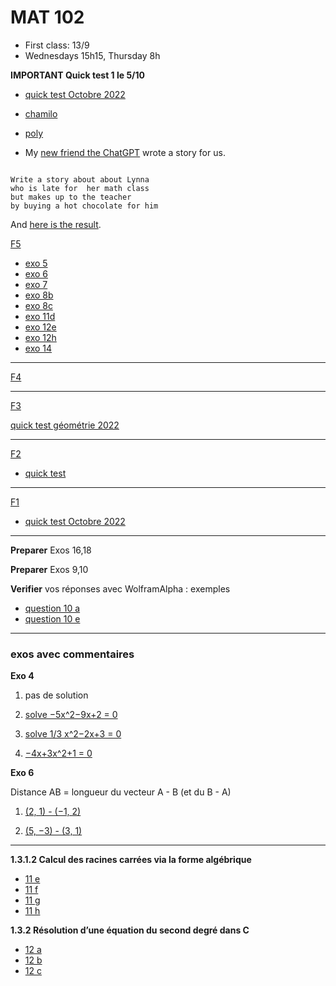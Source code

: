 # MAT 102

- First class: 13/9
- Wednesdays 15h15, Thursday 8h


**IMPORTANT Quick test 1 le 5/10**

- [quick test Octobre 2022](./quick_test.pdf)

- [chamilo](https://chamilo.univ-grenoble-alpes.fr/courses/GBX1MT12/)
- [poly](./polyMAT102-main.pdf) 

<!-- --- -->

<!-- - Last class 15/12 : bonnes vacances --> 
- My [new friend the ChatGPT](https://chat.openai.com/chat) wrote a story for us.

```

Write a story about about Lynna 
who is late for  her math class 
but makes up to the teacher 
by buying a hot chocolate for him

```

And [here is the result](./story.md).

<!-- **nombres complexes** -->

<!-- - [ensemble de Julia](https://fr.wikipedia.org/wiki/Ensemble_de_Julia) -->
<!-- - [lapin de Douady](https://youtu.be/JttLtB0Gkdk ) -->
<!-- <!-1- - [mandelbrottle](https://github.com/macbuse/Mandelbrottle/blob/master/mandelbrotlle_coke.ipynb) -1-> -->

<!-- --- -->

[F5](./Fiche5-integrales.pdf)

- [exo 5](./Fiche5Ex5.pdf)
- [exo 6](./Fiche5Ex6.pdf)
- [exo 7](./Fiche5Ex7.pdf)
- [exo 8b](https://www.wolframalpha.com/input?i=primitive++sqrt%28t%5E2+-+4%29)
- [exo 8c](https://www.wolframalpha.com/input?i=primitive++sqrt%289+-+4t%5E2%29)
- [exo 11d](https://www.wolframalpha.com/input?i=primitive+1%2F%28x%5E2+-+3x+%2B+2%29)
- [exo 12e](https://www.wolframalpha.com/input?i=primitive++exp%28x%29+cos%28x%29)
- [exo 12h](https://www.wolframalpha.com/input?i=primitive++exp%28x%29+%28x%5E2+%2B+x+%2B+1%29)
- [exo 14](https://www.wolframalpha.com/input?i=primitive+sin%5E3%28x%29)

<!-- --- -->

---

[F4](./Fiche4-fonctions.pdf)


---

<!-- --- -->

[F3](./Fiche3-geometrie.pdf)

[quick test géométrie 2022](./qt3.pdf)



---

[F2](./Fiche2-sommes-produits.pdf)
- [quick test](./qt2.pdf)

<!-- - [Suite arithmétique](https://fr.wikipedia.org/wiki/Suite_arithm%C3%A9tique) -->
<!-- - [Suite géométrique](https://fr.wikipedia.org/wiki/Suite_g%C3%A9om%C3%A9trique) -->
<!-- - [Série géométrique](https://fr.wikipedia.org/wiki/S%C3%A9rie_g%C3%A9om%C3%A9trique) -->


---

[F1](./Fiche1-complexes.pdf)
- [quick test Octobre 2022](./quick_test.pdf)

---

**Preparer** Exos 16,18

**Preparer** Exos 9,10

**Verifier** vos réponses avec WolframAlpha :  exemples

- [question 10 a](https://www.wolframalpha.com/input?i=simplify+%281+%2B+i%29%5E2)
- [question 10 e](https://www.wolframalpha.com/input?i=simplify+%281+%2B+2i%29%283+%2B+4i%29+)

---


### exos avec commentaires

**Exo 4**

1. pas de solution

1. [solve −5x^2−9x+2 = 0](https://www.wolframalpha.com/input?i=solve++%E2%88%925x%5E2%E2%88%929x%2B2)
1. [solve  1/3 x^2−2x+3 = 0](https://www.wolframalpha.com/input?i=solve++1%2F3+x%5E2%E2%88%922x%2B3+%3D+0)
1. [ −4x+3x^2+1 = 0](https://www.wolframalpha.com/input?i=solve+++%E2%88%924x%2B3x%5E2%2B1+%3D+0)

**Exo 6**

Distance AB = longueur du vecteur A - B (et du B - A)

1. [(2, 1)  - (−1, 2)](https://www.wolframalpha.com/input?i=%282%2C+1%29++-+%28%E2%88%921%2C+2%29)

1. [(5, −3)  - (3,
1)](https://www.wolframalpha.com/input?i=%285%2C+%E2%88%923%29++-+%283%2C+1%29)

---


**1.3.1.2 Calcul des racines carrées via la forme algébrique**

- [11 e](https://www.wolframalpha.com/input?i=solve+++z%5E2+%3D+8+%E2%88%92+6i)
- [11 f](https://www.wolframalpha.com/input?i=solve+++z%5E2+%3D++%E2%88%923+%2B+4i)
- [11 g](https://www.wolframalpha.com/input?i=solve+++z%5E2+%3D++%3D+7+%2B+24i)
- [11 h](https://www.wolframalpha.com/input?i=solve+++z%5E2+%3D++%3D+9+%2B40+i)

**1.3.2 Résolution d’une équation du second degré dans C**

- [12 a](https://www.wolframalpha.com/input?i=solve+z%5E2+%2B+%281+%E2%88%92+5i%29z+%2B+2i+%E2%88%92+6+%3D+0)
- [12 b](https://www.wolframalpha.com/input?i=solve++z%5E2+%E2%88%92+%283+%2B+4i%29z+%2B+7i+%E2%88%92+1+%3D)
- [12 c](https://www.wolframalpha.com/input?i=solve++2z%5E2+%2B+%285+%2B+i%29z+%2B+2+%2B+2i+%3D+0)



